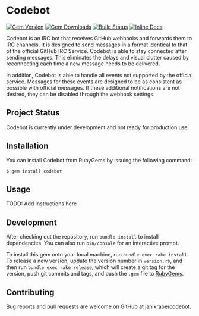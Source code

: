 # Codebot

[![Gem Version](https://badge.fury.io/rb/codebot.svg)](https://rubygems.org/gems/codebot)
[![Gem Downloads](https://img.shields.io/gem/dt/codebot.svg)](https://rubygems.org/gems/codebot)
[![Build Status](https://travis-ci.org/janikrabe/codebot.svg?branch=master)](https://travis-ci.org/janikrabe/codebot)
[![Inline Docs](https://inch-ci.org/github/janikrabe/codebot.svg?branch=master)](https://inch-ci.org/github/janikrabe/codebot)

Codebot is an IRC bot that receives GitHub webhooks and forwards them to
IRC channels. It is designed to send messages in a format identical to that
of the official GitHub IRC Service. Codebot is able to stay connected after
sending messages. This eliminates the delays and visual clutter caused by
reconnecting each time a new message needs to be delivered.

In addition, Codebot is able to handle all events not supported by the official
service. Messages for these events are designed to be as consistent as possible
with official messages. If these additional notifications are not desired, they
can be disabled through the webhook settings.

## Project Status

Codebot is currently under development and not ready for production use.

## Installation

You can install Codebot from RubyGems by issuing the following command:

```
$ gem install codebot
```

## Usage

TODO: Add instructions here

## Development

After checking out the repository, run `bundle install` to install dependencies.
You can also run `bin/console` for an interactive prompt.

To install this gem onto your local machine, run `bundle exec rake install`.
To release a new version, update the version number in `version.rb`, and then
run `bundle exec rake release`, which will create a git tag for the version,
push git commits and tags, and push the `.gem` file to
[RubyGems](https://rubygems.org/gems/codebot).

## Contributing

Bug reports and pull requests are welcome on GitHub at
[janikrabe/codebot](https://github.com/janikrabe/codebot).
